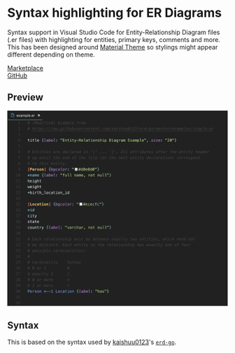# Syntax highlighting for ER Diagrams

Syntax support in Visual Studio Code for Entity-Relationship Diagram files (.er files) with highlighting for entities, primary keys, comments and more. This has been designed around [Material Theme](https://marketplace.visualstudio.com/items?itemName=Equinusocio.vsc-material-theme) so stylings might appear different depending on theme.

[Marketplace](https://marketplace.visualstudio.com/items?itemName=mikkel-ol.er-syntax-highlighting) \
[GitHub](https://github.com/mikkel-ol/vsc-er-syntax-highlighting)

## Preview

[![Preview syntax highlight](/example.png?raw=true "Preview of syntax highlighting")](#)

## Syntax

This is based on the syntax used by [kaishuu0123](https://github.com/kaishuu0123)'s [`erd-go`](https://github.com/kaishuu0123/erd-go/).
